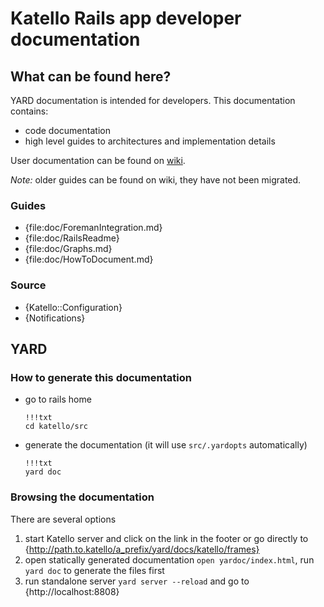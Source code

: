 # Katello Rails app developer documentation

## What can be found here?

YARD documentation is intended for developers. This documentation contains:

- code documentation
- high level guides to architectures and implementation details

User documentation can be found on [wiki](https://fedorahosted.org/katello/).

*Note:* older guides can be found on wiki, they have not been migrated.

### Guides

- {file:doc/ForemanIntegration.md}
- {file:doc/RailsReadme}
- {file:doc/Graphs.md}
- {file:doc/HowToDocument.md}

### Source

- {Katello::Configuration}
- {Notifications}

## YARD

### How to generate this documentation

- go to rails home

      !!!txt
      cd katello/src

- generate the documentation (it will use `src/.yardopts` automatically)

      !!!txt
      yard doc

### Browsing the documentation

There are several options

1. start Katello server and click on the link in the footer or go directly to {http://path.to.katello/a_prefix/yard/docs/katello/frames}
1. open statically generated documentation `open yardoc/index.html`, run `yard doc` to generate the files first
1. run standalone server `yard server --reload` and go to {http://localhost:8808}
